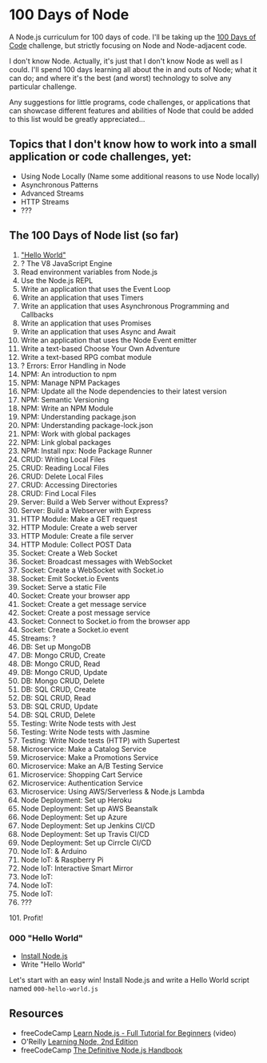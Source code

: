 # 100 Days of Node
A Node.js curriculum for 100 days of code. I'll be taking up the [100 Days of Code](https://www.100daysofcode.com/) challenge, but strictly focusing on Node and Node-adjacent code.

I don't know Node. Actually, it's just that I don't know Node as well as I could. I'll spend 100 days learning all about the in and outs of Node; what it can do; and where it's the best (and worst) technology to solve any particular challenge. 

Any suggestions for little programs, code challenges, or applications that can showcase different features and abilities of Node that could be added to this list would be greatly appreciated...

## Topics that I don't know how to work into a small application or code challenges, yet:
- Using Node Locally (Name some additional reasons to use Node locally)
- Asynchronous Patterns
- Advanced Streams
- HTTP Streams
- ???

## The 100 Days of Node list (so far)
1. ["Hello World"](#000-hello-world)
1. ? The V8 JavaScript Engine
1. Read environment variables from Node.js
1. Use the Node.js REPL
1. Write an application that uses the Event Loop
1. Write an application that uses Timers
1. Write an application that uses Asynchronous Programming and Callbacks
1. Write an application that uses Promises
1. Write an application that uses Async and Await
1. Write an application that uses the Node Event emitter
1. Write a text-based Choose Your Own Adventure
1. Write a text-based RPG combat module
1. ? Errors: Error Handling in Node
1. NPM: An introduction to npm
1. NPM: Manage NPM Packages
1. NPM: Update all the Node dependencies to their latest version
1. NPM: Semantic Versioning
1. NPM: Write an NPM Module
1. NPM: Understanding package.json
1. NPM: Understanding package-lock.json
1. NPM: Work with global packages
1. NPM: Link global packages
1. NPM: Install npx: Node Package Runner
1. CRUD: Writing Local Files
1. CRUD: Reading Local Files
1. CRUD: Delete Local Files
1. CRUD: Accessing Directories
1. CRUD: Find Local Files
1. Server: Build a Web Server without Express?
1. Server: Build a Webserver with Express
1. HTTP Module: Make a GET request
1. HTTP Module: Create a web server
1. HTTP Module: Create a file server
1. HTTP Module: Collect POST Data
1. Socket: Create a Web Socket
1. Socket: Broadcast messages with WebSocket
1. Socket: Create a WebSocket with Socket.io
1. Socket: Emit Socket.io Events
1. Socket: Serve a static File
1. Socket: Create your browser app
1. Socket: Create a get message service
1. Socket: Create a post message service
1. Socket: Connect to Socket.io from the browser app
1. Socket: Create a Socket.io event
1. Streams: ?
1. DB: Set up MongoDB
1. DB: Mongo CRUD, Create
1. DB: Mongo CRUD, Read
1. DB: Mongo CRUD, Update
1. DB: Mongo CRUD, Delete
1. DB: SQL CRUD, Create
1. DB: SQL CRUD, Read
1. DB: SQL CRUD, Update
1. DB: SQL CRUD, Delete
1. Testing: Write Node tests with Jest
1. Testing: Write Node tests with Jasmine
1. Testing: Write Node tests (HTTP) with Supertest
1. Microservice: Make a Catalog Service
1. Microservice: Make a Promotions Service
1. Microservice: Make an A/B Testing Service
1. Microservice: Shopping Cart Service
1. Microservice: Authentication Service
1. Microservice: Using AWS/Serverless & Node.js Lambda
1. Node Deployment: Set up Heroku
1. Node Deployment: Set up AWS Beanstalk
1. Node Deployment: Set up Azure
1. Node Deployment: Set up Jenkins CI/CD
1. Node Deployment: Set up Travis CI/CD
1. Node Deployment: Set up Cirrcle CI/CD
1. Node IoT: &amp; Arduino
1. Node IoT: &amp; Raspberry Pi
1. Node IoT: Interactive Smart Mirror
1. Node IoT:
1. Node IoT:
1. Node IoT:
1. ???

101\. Profit!

### 000 "Hello World"
- [Install Node.js](https://nodejs.org/en/download/)
- Write "Hello World"

Let's start with an easy win! Install Node.js and write a Hello World script named `000-hello-world.js`

## Resources
- freeCodeCamp [Learn Node.js - Full Tutorial for Beginners](https://www.youtube.com/watch?v=RLtyhwFtXQA) (video)
- O'Reilly [Learning Node, 2nd Edition](https://oreilly.com/library/view/learning-node-2nd/9781491943113/)
- freeCodeCamp [The Definitive Node.js Handbook](https://www.freecodecamp.org/news/node-js-handbook/)
